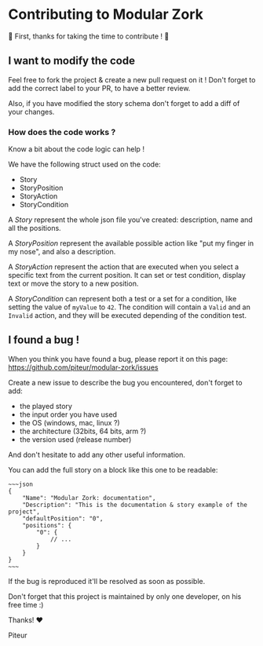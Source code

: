 # Contributing to Modular Zork

:tada: First, thanks for taking the time to contribute ! :tada:

## I want to modify the code

Feel free to fork the project & create a new pull request on it !
Don't forget to add the correct label to your PR, to have a better review.

Also, if you have modified the story schema don't forget to add a diff of your changes.

### How does the code works ?

Know a bit about the code logic can help !

We have the following struct used on the code:
 - Story
 - StoryPosition
 - StoryAction
 - StoryCondition

A *Story* represent the whole json file you've created: description, name and all the positions.

A *StoryPosition* represent the available possible action like "put my finger in my nose", and
also a description.

A *StoryAction* represent the action that are executed when you select a specific text from
the current position. It can set or test condition, display text or move the story to a new
position.

A *StoryCondition* can represent both a test or a set for a condition, like setting the value
of `myValue` to `42`. The condition will contain a `Valid` and an `Invalid` action, and they will be
executed depending of the condition test.

## I found a bug !

When you think you have found a bug, please report it on this page: https://github.com/piteur/modular-zork/issues

Create a new issue to describe the bug you encountered, don't forget to add:
 - the played story
 - the input order you have used
 - the OS (windows, mac, linux ?)
 - the architecture (32bits, 64 bits, arm ?)
 - the version used (release number)

And don't hesitate to add any other useful information.

You can add the full story on a block like this one to be readable:
```
~~~json
{
    "Name": "Modular Zork: documentation",
    "Description": "This is the documentation & story example of the project",
    "defaultPosition": "0",
    "positions": {
        "0": {
            // ...
        }
    }
}
~~~
```

If the bug is reproduced it'll be resolved as soon as possible.

Don't forget that this project is maintained by only one developer, on his free time :)


Thanks! :heart:

Piteur
